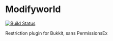 # Modifyworld

[![Build Status](https://travis-ci.com/minecraftcc/Modifyworld.svg?branch=master)](https://travis-ci.com/minecraftcc/Modifyworld)

Restriction plugin for Bukkit, sans PermissionsEx
